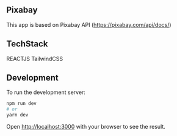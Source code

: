 ## Pixabay

This app is based on Pixabay API (https://pixabay.com/api/docs/)

## TechStack

REACTJS
TailwindCSS

## Development

To run the development server:

```bash
npm run dev
# or
yarn dev
```

Open [http://localhost:3000](http://localhost:3000) with your browser to see the result.
